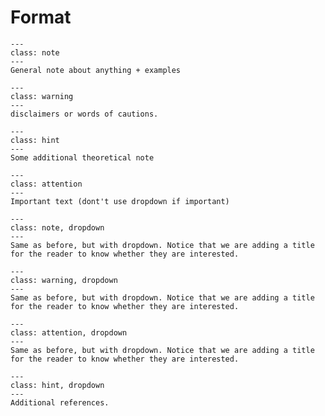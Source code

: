 # Format

```{admonition} Note
---
class: note
---
General note about anything + examples 
```


```{admonition} Caution
---
class: warning
---
disclaimers or words of cautions.
```


```{admonition} Advanced
---
class: hint
---
Some additional theoretical note
```

```{admonition} Important
---
class: attention
---
Important text (dont't use dropdown if important)
```


```{admonition} Note$\qquad$Some title
---
class: note, dropdown
---
Same as before, but with dropdown. Notice that we are adding a title for the reader to know whether they are interested.
```


```{admonition} Caution$\qquad$Some title
---
class: warning, dropdown
---
Same as before, but with dropdown. Notice that we are adding a title for the reader to know whether they are interested.
```


```{admonition} Advanced$\qquad$Some title
---
class: attention, dropdown
---
Same as before, but with dropdown. Notice that we are adding a title for the reader to know whether they are interested.
```


```{admonition} References$\qquad$Some title
---
class: hint, dropdown
---
Additional references.
```

